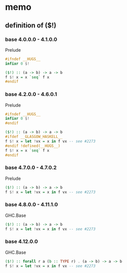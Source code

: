 memo
====

definition of ($!)
------------------

### base 4.0.0.0 - 4.1.0.0

Prelude

```haskell
#ifndef __HUGS__
infixr 0 $!

($!) :: (a -> b) -> a -> b
f $! x = x `seq` f x
#endif
```

### base 4.2.0.0 - 4.6.0.1

Prelude

```haskell
#ifndef __HUGS__
infixr 0 $!
#endif

($!) :: (a -> b) -> a -> b
#ifdef __GLASGOW_HASKELL__
f $! x = let !vx = x in f vx -- see #2273
#endif !defined(__HUGS__)
f $! x = x `seq` f x
#endif
```

### base 4.7.0.0 - 4.7.0.2

Prelude

```haskell
($!) :: (a -> b) -> a -> b
f $! x = let !vx = x in f vx -- see #2273
```

### base 4.8.0.0 - 4.11.1.0

GHC.Base

```haskell
($!) :: (a -> b) -> a -> b
f $! x = let !vx = x in f vx -- see #2273
```

### base 4.12.0.0

GHC.Base

```haskell
($!) :: forall r a (b :: TYPE r) . (a -> b) -> a -> b
f $! x = let !vx = x in f vx -- see #2273
```
